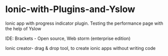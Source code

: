 # Ionic-with-Plugins-and-Yslow
Ionic app with progress indicator plugin. Testing the performance page with the help of Yslow

IDE: Brackets - Open source, Web storm (enterprise edition)

Ionic creator- drag & drop tool, to create ionic apps without writing code
